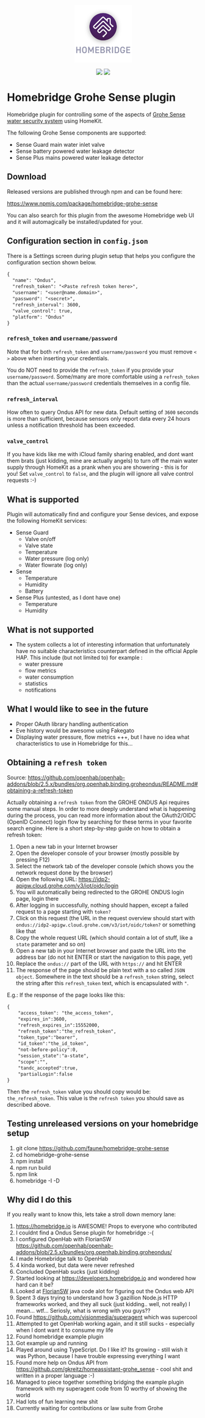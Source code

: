 
<p align="center">

<img src="https://github.com/homebridge/branding/raw/master/logos/homebridge-wordmark-logo-vertical.png" width="150"> 
</p>
<p align="center">

<img src="https://cdn.cloud.grohe.com/Web/4_3/ZZH_T22500C05_000_01_4_3/4_3/710/ZZH_T22500C05_000_01_4_3_4_3.jpg" width="150">
<img src="https://cdn.cloud.grohe.com/Web/4_3/ZZH_T22505D55_000_01_4_3/4_3/710/ZZH_T22505D55_000_01_4_3_4_3.jpg" width="150">
</p>


# Homebridge Grohe Sense plugin

Homebridge plugin for controlling some of the aspects of [Grohe Sense water security system](https://www.grohe.co.uk/en_gb/smarthome/grohe-sense-water-security-system/) using HomeKit.

The following Grohe Sense components are supported:

  * Sense Guard main water inlet valve
  * Sense battery powered water leakage detector
  * Sense Plus mains powered water leakage detector

## Download

Released versions are published through npm and can be found here:

https://www.npmjs.com/package/homebridge-grohe-sense

You can also search for this plugin from the awesome Homebridge web UI and it will automagically be installed/updated for your.

## Configuration section in `config.json`

There is a Settings screen during plugin setup that helps you configure the configuration section shown below. 

````
{
  "name": "Ondus",
  "refresh_token": "<Paste refresh token here>",
  "username": "<user@name.domain>",
  "password": "<secret>",
  "refresh_interval": 3600,
  "valve_control": true,
  "platform": "Ondus"
}
````
### `refresh_token` and `username/password`
Note that for both `refresh_token` and `username/password` you must remove `< >` above when inserting your credentials. 

You do NOT need to provide the `refresh_token` if you provide your `username/password`. Some/many are more comfortable using a `refresh_token` than the actual `username/password` credentials themselves in a config file. 

### `refresh_interval`
How often to query Ondus API for new data. Default setting of `3600` seconds is more than sufficient, because sensors only report data every 24 hours unless a notification threshold has been exceeded.

### `valve_control`
If you have kids like me with iCloud family sharing enabled, and dont want them brats (just kidding, mine are actually angels) to turn off the main water supply through HomeKit as a prank when you are showering - this is for you! Set `valve_control` to `false`, and the plugin will ignore all valve control requests :-)


## What is supported

Plugin will automatically find and configure your Sense devices, and expose the following HomeKit services:

 * Sense Guard
   - Valve on/off
   - Valve state
   - Temperature
   - Water pressure (log only)
   - Water flowrate (log only)
 * Sense
   - Temperature
   - Humidity
   - Battery
 * Sense Plus (untested, as I dont have one)
   - Temperature
   - Humidity


## What is not supported

* The system collects a lot of interesting information that unfortunately have no suitable characteristics counterpart defined in the official Apple HAP. This include (but not limited to) for example :
  - water pressure
  - flow metrics
  - water consumption
  - statistics
  - notifications


## What I would like to see in the future
 
* Proper OAuth library handling authentication
* Eve history would be awesome using Fakegato
* Displaying water pressure, flow metrics +++, but I have no idea what characteristics to use in Homebridge for this...




## Obtaining a `refresh token`

Source: <https://github.com/openhab/openhab-addons/blob/2.5.x/bundles/org.openhab.binding.groheondus/README.md#obtaining-a-refresh-token>

Actually obtaining a `refresh token` from the GROHE ONDUS Api requires some manual steps.
In order to more deeply understand what is happening during the process, you can read more information about the OAuth2/OIDC (OpenID Connect) login flow by searching for these terms in your favorite search engine.
Here is a short step-by-step guide on how to obtain a refresh token:

1. Open a new tab in your Internet browser
2. Open the developer console of your browser (mostly possible by pressing F12)
3. Select the network tab of the developer console (which shows you the network request done by the browser)
4. Open the following URL: https://idp2-apigw.cloud.grohe.com/v3/iot/oidc/login
5. You will automatically being redirected to the GROHE ONDUS login page, login there
6. After logging in successfully, nothing should happen, except a failed request to a page starting with `token?`
7. Click on this request (the URL in the request overview should start with `ondus://idp2-apigw.cloud.grohe.com/v3/iot/oidc/token?` or something like that
8. Copy the whole request URL (which should contain a lot of stuff, like a `state` parameter and so on)
9. Open a new tab in your Internet browser and paste the URL into the address bar (do not hit ENTER or start the navigation to this page, yet)
10. Replace the `ondus://` part of the URL with `https://` and hit ENTER
11. The response of the page should be plain text with a so called `JSON object`. Somewhere in the text should be a `refresh_token` string, select the string after this `refresh_token` text, which is encapsulated with `"`.

E.g.: If the response of the page looks like this:

````
{
    "access_token": "the_access_token",
    "expires_in":3600,
    "refresh_expires_in":15552000,
    "refresh_token":"the_refresh_token",
    "token_type":"bearer",
    "id_token":"the_id_token",
    "not-before-policy":0,
    "session_state":"a-state",
    "scope":"",
    "tandc_accepted":true,
    "partialLogin":false
}
````

Then the `refresh_token` value you should copy would be: `the_refresh_token`.
This value is the `refresh token` you should save as described above.


## Testing unreleased versions on your homebridge setup

1. git clone https://github.com/faune/homebridge-grohe-sense
2. cd homebridge-grohe-sense
3. npm install
4. npm run build
5. npm link
6. homebridge -I -D


## Why did I do this

If you really want to know this, lets take a stroll down memory lane:

1. <https://homebridge.io> is AWESOME! Props to everyone who contributed
2. I couldnt find a Ondus Sense plugin for homebridge :-(
3. I configured OpenHab with FlorianSW <https://github.com/openhab/openhab-addons/blob/2.5.x/bundles/org.openhab.binding.groheondus/>
4. I made Homebridge talk to OpenHab
5. 4 kinda worked, but data were never refreshed
6. Concluded OpenHab sucks (just kidding)
7. Started looking at https://developers.homebridge.io and wondered how hard can it be?
8. Looked at [FlorianSW](https://github.com/FlorianSW/grohe-ondus-api-java) java code alot for figuring out the Ondus web API
9. Spent 3 days trying to understand how 3 gazillion Node.js HTTP frameworks worked, and they all suck (just kidding.. well, not really) I mean... wtf... Seriosly, what is wrong with you guys??
10. Found https://github.com/visionmedia/superagent which was supercool
11. Attempted to get OpenHab working again, and it still sucks - especially when I dont want it to consume my life
12. Found homebridge example plugin
13. Got example up and running
14. Played around using TypeScript. Do I like it? Its growing - still wish it was Python, because I have trouble expressing everything I want
15. Found more help on Ondus API from <https://github.com/gkreitz/homeassistant-grohe_sense> - cool shit and written in a proper language :-)
16. Managed to piece together something bridging the example plugin framework with my superagent code from 10 worthy of showing the world
17. Had lots of fun learning new shit
18. Currently waiting for contributions or law suite from Grohe


